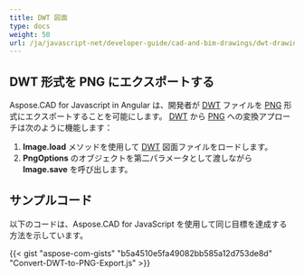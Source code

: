 ```yaml
---
title: DWT 図面
type: docs
weight: 50
url: /ja/javascript-net/developer-guide/cad-and-bim-drawings/dwt-drawings/
---
```


## **DWT 形式を PNG にエクスポートする**

Aspose.CAD for Javascript in Angular は、開発者が [DWT](https://docs.fileformat.com/cad/dwt/) ファイルを [PNG](https://docs.fileformat.com/image/png/) 形式にエクスポートすることを可能にします。
[DWT](https://docs.fileformat.com/cad/dwt/) から [PNG](https://docs.fileformat.com/image/png/) への変換アプローチは次のように機能します：

1. **Image.load** メソッドを使用して [DWT](https://docs.fileformat.com/cad/dwt/) 図面ファイルをロードします。
1. **PngOptions** のオブジェクトを第二パラメータとして渡しながら **Image.save** を呼び出します。

## サンプルコード

以下のコードは、Aspose.CAD for JavaScript を使用して同じ目標を達成する方法を示しています。

{{< gist "aspose-com-gists" "b5a4510e5fa49082bb585a12d753de8d" "Convert-DWT-to-PNG-Export.js" >}}
